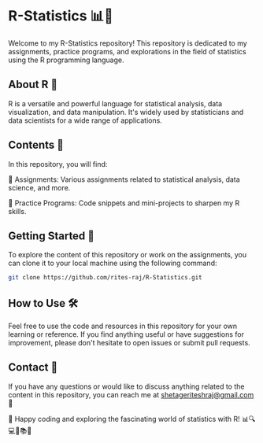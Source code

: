# R-Statistics 📊🔢

Welcome to my R-Statistics repository! This repository is dedicated to my assignments, practice programs, and explorations in the field of statistics using the R programming language.

## About R 📢

R is a versatile and powerful language for statistical analysis, data visualization, and data manipulation. It's widely used by statisticians and data scientists for a wide range of applications.

## Contents 📂

In this repository, you will find:

📝 Assignments: Various assignments related to statistical analysis, data science, and more.

🧮 Practice Programs: Code snippets and mini-projects to sharpen my R skills.

## Getting Started 🚀

To explore the content of this repository or work on the assignments, you can clone it to your local machine using the following command:

```bash
git clone https://github.com/rites-raj/R-Statistics.git
```

## How to Use 🛠️

Feel free to use the code and resources in this repository for your own learning or reference. If you find anything useful or have suggestions for improvement, please don't hesitate to open issues or submit pull requests.

## Contact 📌

If you have any questions or would like to discuss anything related to the content in this repository, you can reach me at shetageriteshraj@gmail.com 💌

🎉 Happy coding and exploring the fascinating world of statistics with R!
📊🔍💻🤝📚✨
